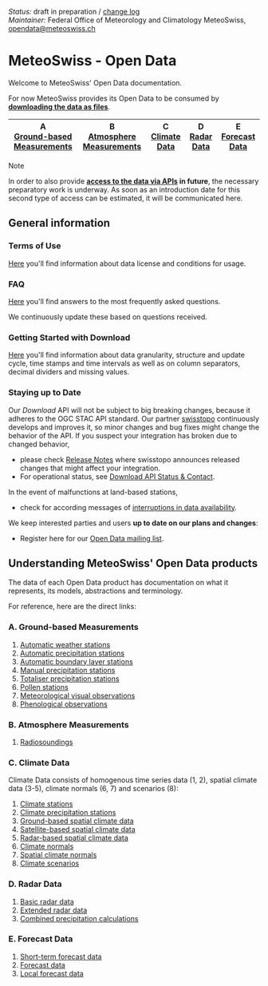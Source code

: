 *Status:* draft in preparation / [change log](https://github.com/MeteoSwiss/opendata/commits/main) <br>
*Maintainer:* Federal Office of Meteorology and Climatology MeteoSwiss, [opendata@meteoswiss.ch](mailto:opendata@meteoswiss.ch)

<!-- [![GitHub commit](https://img.shields.io/github/last-commit/MeteoSwiss/opendata)](https://github.com/MeteoSwiss/opendata/commits/master) -->

<!-- [Auf Deutschj](#meteoschweiz-open-data) | [En français](#meteosuisse-open-data) | [In italiano](#meteosvizzera-open-data) -->

# MeteoSwiss - Open Data
Welcome to MeteoSwiss' Open Data documentation.

For now MeteoSwiss provides its Open Data to be consumed by **[downloading the data as files](https://github.com/MeteoSwiss/opendata/tree/main?tab=readme-ov-file#getting-started-with-download)**. 

| A <br> [Ground-based Measurements](https://github.com/MeteoSwiss/opendata/tree/main?tab=readme-ov-file#a-ground-based-measurements) | B <br> [Atmosphere Measurements](https://github.com/MeteoSwiss/opendata/tree/main?tab=readme-ov-file#b-atmosphere-measurements) | C <br> [Climate Data](https://github.com/MeteoSwiss/opendata/tree/main?tab=readme-ov-file#c-climate-data) | D <br> [Radar Data](https://github.com/MeteoSwiss/opendata/tree/main?tab=readme-ov-file#d-radar-data) | E <br> [Forecast Data](https://github.com/MeteoSwiss/opendata/tree/main?tab=readme-ov-file#e-forecast-data) |
|-----|-----|-----|-----|-----|

> [!NOTE]
> In order to also provide **[access to the data via APIs](https://github.com/MeteoSwiss/opendata-api/blob/main/README.md) in future**, the necessary preparatory work is underway. As soon as an introduction date for this second type of access can be estimated, it will be communicated here.

## General information

### Terms of Use
[Here](https://github.com/MeteoSwiss/opendata-terms-of-use/blob/main/README.md) you'll find information about data license and conditions for usage.

<!-- cf. https://opendatadocs.dmi.govcloud.dk/Terms_of_Use -->

### FAQ
[Here](https://github.com/MeteoSwiss/opendata-faq/blob/main/README.md) you'll find answers to the most frequently asked questions. 

We continuously update these based on questions received.

### Getting Started with Download
[Here](https://github.com/MeteoSwiss/opendata-download/blob/main/README.md) you'll find information about data granularity, structure and update cycle, time stamps and time intervals as well as on column separators, decimal dividers and missing values.

<!-- cf. https://opendatadocs.dmi.govcloud.dk/en/Download --> 

### Staying up to Date
Our *Download* API will not be subject to big breaking changes, because it adheres to the OGC STAC API standard. Our partner [swisstopo](..) continuously develops and improves it, so minor changes and bug fixes might change the behavior of the API. If you suspect your integration has broken due to changed behavior, 
- please check [Release Notes](..) where swisstopo announces released changes that might affect your integration.
- For operational status, see [Download API Status & Contact](..).

In the event of malfunctions at land-based stations, 
- check for according messages of [interruptions in data availability](https://www.meteoswiss.admin.ch/services-and-publications/applications/data-availability.html).

We keep interested parties and users **up to date on our plans and changes**:
- Register here for our [Open Data mailing list](...).

## Understanding MeteoSwiss' Open Data products
The data of each Open Data product has documentation on what it represents, its models, abstractions and terminology. <!-- These can be found under Data in the left menu. --> 

For reference, here are the direct links:

### A. Ground-based Measurements
1. [Automatic weather stations](https://github.com/MeteoSwiss/opendata-ground-based-measurements/blob/main/README.md#1-automatic-weather-stations)
2. [Automatic precipitation stations](https://github.com/MeteoSwiss/opendata-ground-based-measurements/blob/main/README.md#2-automatic-precipitation-stations)
3. [Automatic boundary layer stations](https://github.com/MeteoSwiss/opendata-ground-based-measurements/blob/main/README.md#3-automatic-boundary-layer-stations)
4. [Manual precipitation stations](https://github.com/MeteoSwiss/opendata-ground-based-measurements/blob/main/README.md#4-manual-precipitation-stations)
5. [Totaliser precipitation stations](https://github.com/MeteoSwiss/opendata-ground-based-measurements/blob/main/README.md#5-totaliser-precipitation-stations)
6. [Pollen stations](https://github.com/MeteoSwiss/opendata-ground-based-measurements/blob/main/README.md#6-pollen-stations)
7. [Meteorological visual observations](https://github.com/MeteoSwiss/opendata-ground-based-measurements/blob/main/README.md#7-meteorological-visual-observations)
8. [Phenological observations](https://github.com/MeteoSwiss/opendata-ground-based-measurements/blob/main/README.md#8-phenological-observations)

### B. Atmosphere Measurements
1. [Radiosoundings](https://github.com/MeteoSwiss/opendata-atmosphere-measurements/blob/main/README.md#1-radiosoundings)

### C. Climate Data
Climate Data consists of homogenous time series data (1, 2), spatial climate data (3-5), climate normals (6, 7) and scenarios (8):

1. [Climate stations](https://github.com/MeteoSwiss/opendata-climate-data/blob/main/README.md#1-climate-stations)
2. [Climate precipitation stations](https://github.com/MeteoSwiss/opendata-climate-data/blob/main/README.md#2-climate-precipitation-stations)
3. [Ground-based spatial climate data](https://github.com/MeteoSwiss/opendata-climate-data/blob/main/README.md#3-ground-based-spatial-climate-data)
4. [Satellite-based spatial climate data](https://github.com/MeteoSwiss/opendata-climate-data/blob/main/README.md#4-satellite-based-spatial-climate-data)
5. [Radar-based spatial climate data](https://github.com/MeteoSwiss/opendata-climate-data/blob/main/README.md#5-radar-based-spatial-climate-data)
6. [Climate normals](https://github.com/MeteoSwiss/opendata-climate-data/blob/main/README.md#6-climate-normals)
7. [Spatial climate normals](https://github.com/MeteoSwiss/opendata-climate-data/blob/main/README.md#7-spatial-climate-normals)
8. [Climate scenarios](https://github.com/MeteoSwiss/opendata-climate-data/blob/main/README.md#8-climate-scenarios)

### D. Radar Data
1. [Basic radar data](https://github.com/MeteoSwiss/opendata-radar-data/blob/main/README.md#1-basic-radar-data)
2. [Extended radar data](https://github.com/MeteoSwiss/opendata-radar-data/blob/main/README.md#2-extended-radar-data)
3. [Combined precipitation calculations](https://github.com/MeteoSwiss/opendata-radar-data/blob/main/README.md#3-combined-precipitation-calculations)

### E. Forecast Data
1. [Short-term forecast data](https://github.com/MeteoSwiss/opendata-forecast-data/blob/main/README.md#1-short-term-forecast-data)
2. [Forecast data](https://github.com/MeteoSwiss/opendata-forecast-data/blob/main/README.md#2-forecast-data)
3. [Local forecast data](https://github.com/MeteoSwiss/opendata-forecast-data/blob/main/README.md#3-local-forecast-data)
